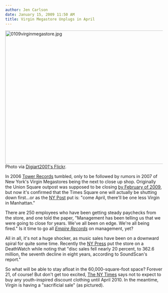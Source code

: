 ```yaml
---
author: Jen Carlson
date: January 15, 2009 11:50 AM
title: Virgin Megastore Unplugs in April
---
```


<p><span class="mt-enclosure mt-enclosure-image" style="display: inline;"> <img alt="0109virginmegastore.jpg" src="https://web.archive.org/web/20110611052527im_/http://gothamist.com/attachments/arts_jen/0109virginmegastore.jpg" width="640" height="427" class="image-none"> </span><br>
<span class="photo_caption">Photo via <a href="https://web.archive.org/web/20110611052527/http://flickr.com/photos/digiart2001/3196455168/">Digiart2001&apos;s Flickr</a>.</span></p>

<p>In 2006 <a href="https://web.archive.org/web/20110611052527/http://gothamist.com/2006/12/24/goodbye_tower_r.php">Tower Records</a> tumbled, only to be followed by rumors in 2007 of New York&apos;s Virgin Megastores being the next to close up shop. Originally the Union Square outpost was supposed to be closing <a href="https://web.archive.org/web/20110611052527/http://gothamist.com/2007/12/22/virgin_megastor.php">by February of 2009</a>, but now it&apos;s confirmed that the Times Square one will actually be shutting down first...or as the <a href="https://web.archive.org/web/20110611052527/http://www.nypost.com/seven/01152009/news/regionalnews/virgin_sacrifice_in_times_square_150268.htm">NY Post</a> put is: &quot;come April, there&apos;ll be one less Virgin in Manhattan.&quot;</p>

<p>There are 250 employees who have been getting steady paychecks from the store, and one told the paper, &quot;Management has been telling us that we were going to close for years. We&apos;ve all been on edge. We&apos;re all being fired.&quot; Is it time to go all <a href="https://web.archive.org/web/20110611052527/http://www.youtube.com/watch?v=X5AWi4glHcE"><em>Empire Records</em></a> on management, yet?</p>

<p>All in all, it&apos;s not a huge shocker, as music sales have been on a downward spiral for quite some time. Recently the <a href="https://web.archive.org/web/20110611052527/http://www.nypress.com/blog-3128-cd-sales-down-online-downloads-up-virgin-megastore-death-watch-begins.html">NY Press</a> put the store on a DeathWatch while noting that &quot;disc sales fell nearly 20 percent, to 362.6 million, the seventh decline in eight years, according to SoundScan&apos;s report.&quot;</p>

<p>So what will be able to stay afloat in the 60,000-square-foot space? Forever 21, of course! But don&apos;t get too excited, <a href="https://web.archive.org/web/20110611052527/http://www.nytimes.com/2009/01/15/nyregion/15virgin.html?_r=1&amp;ref=nyregion">The NY Times</a> says not to expect to buy any youth-inspired discount clothing until April 2010. In the meantime, Virgin is having a &quot;sacrificial sale&quot; (as pictured).</p>